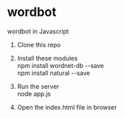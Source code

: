 # wordbot
wordbot in Javascript

1. Clone this repo

2. Install these modules  
npm install wordnet-db --save<br/>
npm install natural --save

3. Run the server  
node app.js

4. Open the index.html file in browser
